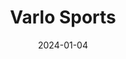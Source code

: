---  
layout: startup_page  
title: "Varlo Sports"  
id: "varlosports.com"  
permalink: "/varlosportsvarlosports.com01042024/"  
website: "https://varlosports.com/"  
funding_round: "Seed"  
funding_amount: "$30M"  
investors: "REI Co-op Path Ahead Ventures, Todd Leff, John Cassimatis"  
about: "Varlo Sports designs and manufactures high-performance sports apparel for athletes of all sizes, genders, religions, and abilities. They focus on inclusivity and creating premium gear to inspire athletes to push their limits. The company operates in the triathlon, cycling, and multisport markets."  
markets: "Triathlon, Cycling, Multisport"  
hq: "Philadelphia, Pennsylvania, United States"  
founded_year: "2018"  
linkedin: "https://www.linkedin.com/company/varlo-inc"  
twitter: ""  
instagram: ""  
facebook: "https://www.facebook.com/Varlo.apparel"  
crunchbase: "https://www.crunchbase.com/organization/varlo"  
pitchbook: ""  

date_display: "04-Jan-2024"  
date: "2024-01-04"

# SEO Optimization  
meta_title: "Varlo Sports - Seed Funding ($30M)"  
meta_description: "Varlo Sports, Varlo Sports designs and manufactures high-performance sports apparel for athletes of all sizes, genders, religions, and abilities. They focus on incl..."  
meta_keywords: "Varlo Sports, Triathlon, Cycling, Multisport, Seed funding"  
canonical_url: "https://startup.projectstartups.com/varlosportsvarlosports.com01042024/"  
---